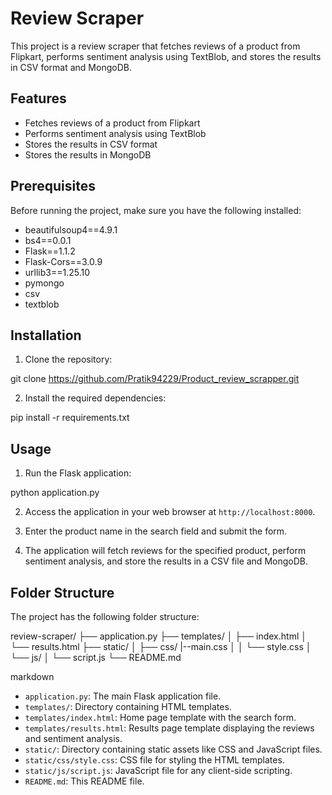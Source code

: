 # Review Scraper

This project is a review scraper that fetches reviews of a product from Flipkart, performs sentiment analysis using TextBlob, and stores the results in CSV format and MongoDB.

## Features

- Fetches reviews of a product from Flipkart
- Performs sentiment analysis using TextBlob
- Stores the results in CSV format
- Stores the results in MongoDB

## Prerequisites

Before running the project, make sure you have the following installed:

- beautifulsoup4==4.9.1
- bs4==0.0.1
- Flask==1.1.2
- Flask-Cors==3.0.9
- urllib3==1.25.10
- pymongo
- csv
- textblob

## Installation

1. Clone the repository:

git clone https://github.com/Pratik94229/Product_review_scrapper.git


2. Install the required dependencies:

pip install -r requirements.txt



## Usage

1. Run the Flask application:

python application.py



2. Access the application in your web browser at `http://localhost:8000`.

3. Enter the product name in the search field and submit the form.

4. The application will fetch reviews for the specified product, perform sentiment analysis, and store the results in a CSV file and MongoDB.

## Folder Structure

The project has the following folder structure:

review-scraper/
├── application.py
├── templates/
│ ├── index.html
│ └── results.html
├── static/
│ ├── css/
    |--main.css
│ │ └── style.css
│ └── js/
│ └── script.js
└── README.md

markdown


- `application.py`: The main Flask application file.
- `templates/`: Directory containing HTML templates.
- `templates/index.html`: Home page template with the search form.
- `templates/results.html`: Results page template displaying the reviews and sentiment analysis.
- `static/`: Directory containing static assets like CSS and JavaScript files.
- `static/css/style.css`: CSS file for styling the HTML templates.
- `static/js/script.js`: JavaScript file for any client-side scripting.
- `README.md`: This README file.
